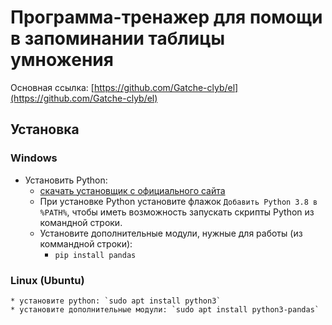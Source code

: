 # Программа-тренажер для помощи в запоминании таблицы умножения

Основная ссылка: [https://github.com/Gatche-clyb/el](https://github.com/Gatche-clyb/el)

## Установка

### Windows

* Установить Python:
    * [скачать установщик с официального сайта](https://www.python.org/downloads/windows/ "желательно выбрать последнюю стабильную версию")
    * При установке Python установите флажок `Добавить Python 3.8 в %PATH%`, чтобы иметь возможность запускать скрипты Python из командной строки.
    * Установите дополнительные модули, нужные для работы (из коммандной строки):
        * `pip install pandas`

### Linux (Ubuntu)
    * установите python: `sudo apt install python3`
    * установите дополнительные модули: `sudo apt install python3-pandas`
